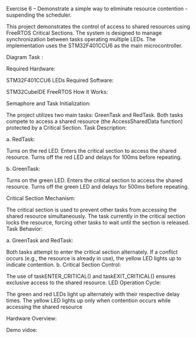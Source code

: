 Exercise 6 – Demonstrate a simple way to eliminate
resource contention - suspending the scheduler.

This project demonstrates the control of access to shared resources using FreeRTOS Critical Sections. The system is designed to manage synchronization between tasks operating multiple LEDs. The implementation uses the STM32F401CCU6 as the main microcontroller.


Diagram Task :


Required Hardware:

STM32F401CCU6
LEDs
Required Software:

STM32CubeIDE
FreeRTOS
How It Works:

Semaphore and Task Initialization:

The project utilizes two main tasks: GreenTask and RedTask.
Both tasks compete to access a shared resource (the AccessSharedData function) protected by a Critical Section.
Task Description:

a. RedTask:

Turns on the red LED.
Enters the critical section to access the shared resource.
Turns off the red LED and delays for 100ms before repeating.

b. GreenTask:

Turns on the green LED.
Enters the critical section to access the shared resource.
Turns off the green LED and delays for 500ms before repeating.

Critical Section Mechanism:

The critical section is used to prevent other tasks from accessing the shared resource simultaneously.
The task currently in the critical section locks the resource, forcing other tasks to wait until the section is released.
Task Behavior:

a. GreenTask and RedTask:

Both tasks attempt to enter the critical section alternately.
If a conflict occurs (e.g., the resource is already in use), the yellow LED lights up to indicate contention.
b. Critical Section Control:

The use of taskENTER_CRITICAL() and taskEXIT_CRITICAL() ensures exclusive access to the shared resource.
LED Operation Cycle:

The green and red LEDs light up alternately with their respective delay times.
The yellow LED lights up only when contention occurs while accessing the shared resource

Hardware Overview:

Demo vidoe:
